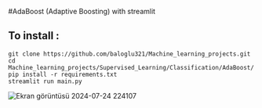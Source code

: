 #AdaBoost (Adaptive Boosting) with streamlit

## To install :

    git clone https://github.com/baloglu321/Machine_learning_projects.git
    cd Machine_learning_projects/Supervised_Learning/Classification/AdaBoost/
    pip install -r requirements.txt
    streamlit run main.py



![Ekran görüntüsü 2024-07-24 224107](https://github.com/user-attachments/assets/a3dd44fe-b367-436a-beb7-1f3a3aa53d78)

